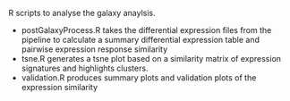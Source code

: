 R scripts to analyse the galaxy anaylsis.

* postGalaxyProcess.R takes the differential expression files from the pipeline to calculate a summary differential expression table and pairwise expression response similarity
* tsne.R generates a tsne plot based on a similarity matrix of expression signatures and highlights clusters.
* validation.R produces summary plots and validation plots of the expression similarity
